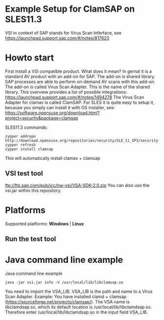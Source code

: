 # Example Setup for ClamSAP on SLES11.3

VSI in context of SAP stands for Virus Scan Inferface, see https://launchpad.support.sap.com/#/notes/817623 

# Howto start
First install a VSI compatible product. What does it mean? In gernal it is a standard AV product with an add-on for SAP. The add-on is shared library. SAP processes are able to perform on-demand AV scans with this add-on. The add-on is called Virus Scan Adapter. This is the name of the shared library. This overview provides a list of possible integrations: https://launchpad.support.sap.com/#/notes/1494278
The Virus Scan Adapter for clamav is called ClamSAP. For SLES it is quite easy to setup it, because you simply can install it with OS installer, see:
https://software.opensuse.org/download.html?project=security&package=clamsap

SLES11.3 commands:
```
zypper addrepo http://download.opensuse.org/repositories/security/SLE_11_SP3/security.repo
zypper refresh
zypper install clamsap
```
This will automatically install clamav + clamsap

## VSI test tool
ftp://ftp.sap.com/pub/icc/nw-vsi/VSA-SDK-2.0.zip
You can also use the vsi.jar within this repository.


# Platforms
Supported platforms: **Windows** | **Linux** 

## Run the test tool
# Java command line example
Java command line example
```
java -jar vsi.jar info -V /usr/local/lib/libclamsap.so
```
You need to import the VSA_LIB. VSA_LIB is the path and name to a Virus Scan Adapter.
Example: You have installed clamd + clamsap (https://sourceforge.net/projects/clamsap/). The VSA name is libclamdsap.so, which its default location is /usr/local/lib/libclamdsap.so. Therefore enter /usr/local/lib/libclamdsap.so in the input field VSA_LIB.





